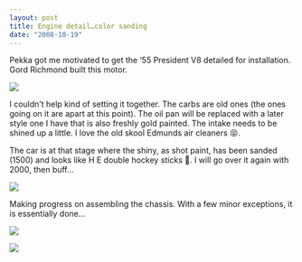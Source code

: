```yaml
---
layout: post
title: Engine detail…color sanding
date: "2008-10-19"
---
```


Pekka got me motivated to get the ‘55 President V8 detailed for installation. Gord Richmond built this motor.

![](/images/pop/studeute/colorsand018.jpg?t%201224460501)

I couldn’t help kind of setting it together. The carbs are old ones (the ones going on it are apart at this point). The oil pan will be replaced with a later style one I have that is also freshly gold painted. The intake needs to be shined up a little. I love the old skool Edmunds air cleaners 😝.

The car is at that stage where the shiny, as shot paint, has been sanded (1500) and looks like H E double hockey sticks 😤. I will go over it again with 2000, then buff…

![](/images/pop/studeute/colorsand004.jpg)

Making progress on assembling the chassis. With a few minor exceptions, it is essentially done…

![](/images/pop/studeute/colorsand008.jpg)

![](/wp-content/uploads/2009/01/colorsand-009.jpg)
